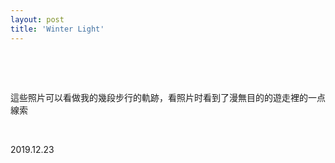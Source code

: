 ```yaml
---
layout: post
title: 'Winter Light'
---
```



  
&nbsp;

&nbsp;

這些照片可以看做我的幾段步行的軌跡，看照片时看到了漫無目的的遊走裡的一点線索

&nbsp;

2019.12.23